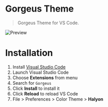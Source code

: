 # Gorgeus Theme

> Gorgeus Theme for VS Code.

![Preview](images/preview.gif)

# Installation

1. Install [Visual Studio Code](https://code.visualstudio.com/)
2. Launch Visual Studio Code
3. Choose **Extensions** from menu
4. Search for `Gorgeus`
5. Click **Install** to install it
6. Click **Reload** to reload VS Code
7. File > Preferences > Color Theme > **Halyon**
